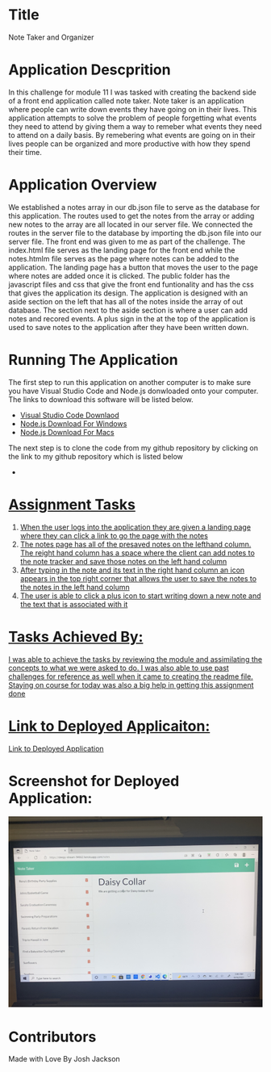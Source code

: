 # Title
Note Taker and Organizer

# Application Descprition
In this challenge for module 11 I was tasked with creating the backend side of a front end application called note taker. Note taker is an application where people can write down events they have going on in their lives. This application attempts to solve the problem of people forgetting what events they need to attend by giving them a way to remeber what events they need to attend on a daily basis. By remebering what events are going on in their lives people can be organized and more productive with how they spend their time. 

# Application Overview
We established a notes array in our db.json file to serve as the database for this application. The routes used to get the notes from the array or adding new notes to the array are all located in our server file. We connected the routes in the server file to the database by importing the db.json file into our server file. The front end was given to me as part of the challenge. The index.html file serves as the landing page for the front end while the notes.htmlm file serves as the page where notes can be added to the application. The landing page has a button that moves the user to the page where notes are added once it is clicked. The public folder has the javascript files and css that give the front end funtionality and has the css that gives the application its design. The application is designed with an aside section on the left that has all of the notes inside the array of out database. The section next to the aside section is where a user can add notes and recored events. A plus sign in the at the top of  the application is used to save notes to the application after they have been written down.

# Running The Application
The first step to run this application on another computer is to make sure you have Visual Studio Code and Node.js donwloaded onto your computer. The links to download this software will be listed below. 
- <a href="https://code.visualstudio.com/docs/setup/setup-overview">Visual Studio Code Downlaod</a>
- <a href="https://nodejs.org/en/">Node.js Download For Windows</a>
- <a href="https://nodejs.org/en/">Node.js Download For Macs</a>

The next step is to clone the code from my github repository by clicking on the link to my github repository which is listed below
- <a href="">

# Assignment Tasks
1. When the user logs into the application they are given a landing page where they can click a link to go the page with the notes
2. The notes page has all of the presaved notes on the lefthand column. The reight hand column has a space where the client can add notes to the note tracker and save those notes on the left hand column
3. After typing in the note and its text in the right hand column an icon appears in the top right corner that allows the user to save the notes to the notes in the left hand column
4. The user is able to click a plus icon to start writing down a new note and the text that is associated with it

# Tasks Achieved By:
I was able to achieve the tasks by reviewing the module and assimilating the concepts to what we were asked to do. I was also able to use past challenges for reference as well when it came to creating the readme file. Staying on course for today was also a big help in getting this assignment done

# Link to Deployed Applicaiton:
<a href="https://sleepy-stream-94662.herokuapp.com/notes">Link to Deployed Application</a>

# Screenshot for Deployed Application:
<img src="./public/images/IMG-1153.jpg" alt="Screenshot for Note Taker" />

# Contributors
Made with Love By Josh Jackson